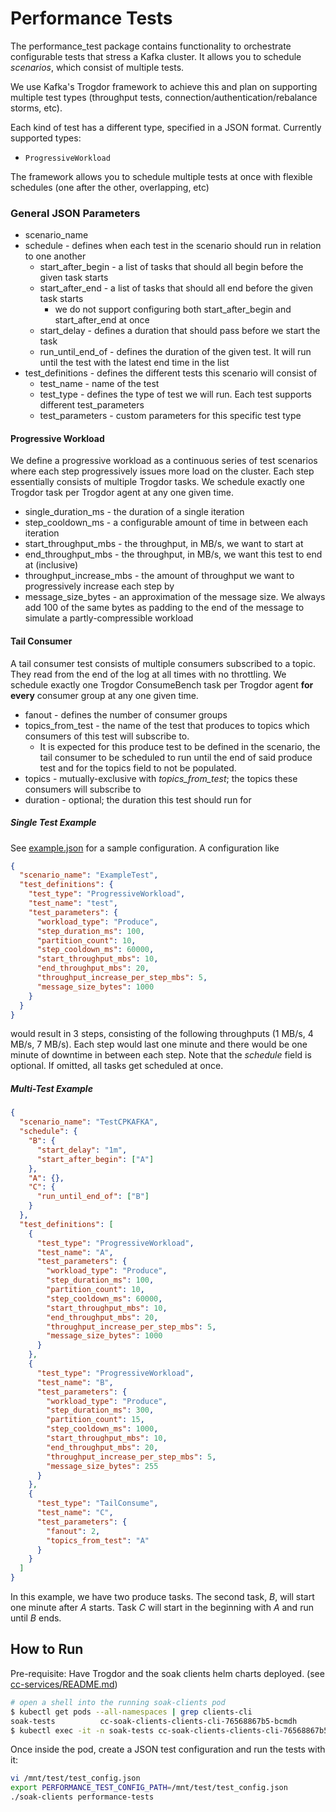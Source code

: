 # Performance Tests

The performance_test package contains functionality to orchestrate configurable tests that stress a Kafka cluster. It allows you to schedule _scenarios_, which consist of multiple tests.
 
We use Kafka's Trogdor framework to achieve this and plan on supporting multiple test types (throughput tests, connection/authentication/rebalance storms, etc).

Each kind of test has a different type, specified in a JSON format.
Currently supported types:   
* `ProgressiveWorkload`

The framework allows you to schedule multiple tests at once with flexible schedules (one after the other, overlapping, etc)

### General JSON Parameters
* scenario_name
* schedule - defines when each test in the scenario should run in relation to one another
    * start_after_begin - a list of tasks that should all begin before the given task starts
    * start_after_end - a list of tasks that should all end before the given task starts
        * we do not support configuring both start_after_begin and start_after_end at once
    * start_delay - defines a duration that should pass before we start the task
    * run_until_end_of - defines the duration of the given test. It will run until the test with the latest end time in the list
* test_definitions - defines the different tests this scenario will consist of
    * test_name - name of the test
    * test_type - defines the type of test we will run. Each test supports different test_parameters
    * test_parameters - custom parameters for this specific test type

#### Progressive Workload
We define a progressive workload as a continuous series of test scenarios where each step progressively issues more load on the cluster.
Each step essentially consists of multiple Trogdor tasks. We schedule exactly one Trogdor task per Trogdor agent at any one given time.

* single_duration_ms - the duration of a single iteration
* step_cooldown_ms - a configurable amount of time in between each iteration
* start_throughput_mbs - the throughput, in MB/s, we want to start at
* end_throughput_mbs - the throughput, in MB/s, we want this test to end at (inclusive)
* throughput_increase_mbs - the amount of throughput we want to progressively increase each step by
* message_size_bytes - an approximation of the message size. We always add 100 of the same bytes as padding to the end of the message to simulate a partly-compressible workload

#### Tail Consumer
A tail consumer test consists of multiple consumers subscribed to a topic. They read from the end of the log at all times with no throttling.
We schedule exactly one Trogdor ConsumeBench task per Trogdor agent **for every** consumer group at any one given time.

* fanout - defines the number of consumer groups
* topics_from_test - the name of the test that produces to topics which consumers of this test will subscribe to.
    * It is expected for this produce test to be defined in the scenario, the tail consumer to be scheduled to run until the end of said produce test and for the topics field to not be populated.
* topics - mutually-exclusive with _topics_from_test_; the topics these consumers will subscribe to 
* duration - optional; the duration this test should run for


##### Single Test Example
See [example.json](example.json) for a sample configuration.
A configuration like
```json
{
  "scenario_name": "ExampleTest",
  "test_definitions": {
    "test_type": "ProgressiveWorkload",
    "test_name": "test",
    "test_parameters": {
      "workload_type": "Produce",
      "step_duration_ms": 100,
      "partition_count": 10,
      "step_cooldown_ms": 60000,
      "start_throughput_mbs": 10,
      "end_throughput_mbs": 20,
      "throughput_increase_per_step_mbs": 5,
      "message_size_bytes": 1000
    }
  }
}
```
would result in 3 steps, consisting of the following throughputs (1 MB/s, 4 MB/s, 7 MB/s). Each step would last one minute and there would be one minute of downtime in between each step.
Note that the _schedule_ field is optional. If omitted, all tasks get scheduled at once.

##### Multi-Test Example
```json
{
  "scenario_name": "TestCPKAFKA",
  "schedule": {
    "B": {
      "start_delay": "1m",
      "start_after_begin": ["A"]
    },
    "A": {},
    "C": {
      "run_until_end_of": ["B"]
    }
  },
  "test_definitions": [
    {
      "test_type": "ProgressiveWorkload",
      "test_name": "A",
      "test_parameters": {
        "workload_type": "Produce",
        "step_duration_ms": 100,
        "partition_count": 10,
        "step_cooldown_ms": 60000,
        "start_throughput_mbs": 10,
        "end_throughput_mbs": 20,
        "throughput_increase_per_step_mbs": 5,
        "message_size_bytes": 1000
      }
    },
    {
      "test_type": "ProgressiveWorkload",
      "test_name": "B",
      "test_parameters": {
        "workload_type": "Produce",
        "step_duration_ms": 300,
        "partition_count": 15,
        "step_cooldown_ms": 1000,
        "start_throughput_mbs": 10,
        "end_throughput_mbs": 20,
        "throughput_increase_per_step_mbs": 5,
        "message_size_bytes": 255
      }
    },
    {
      "test_type": "TailConsume",
      "test_name": "C",
      "test_parameters": {
        "fanout": 2,
        "topics_from_test": "A"
      }
    }
  ]
}
```
In this example, we have two produce tasks. The second task, _B_, will start one minute after _A_ starts. Task _C_ will start in the beginning with _A_ and run until _B_ ends. 

## How to Run
Pre-requisite: Have Trogdor and the soak clients helm charts deployed. (see [cc-services/README.md](../../README.md))

```bash
# open a shell into the running soak-clients pod
$ kubectl get pods --all-namespaces | grep clients-cli
soak-tests          cc-soak-clients-clients-cli-76568867b5-bcmdh                 0/1     Running              0          1h
$ kubectl exec -it -n soak-tests cc-soak-clients-clients-cli-76568867b5-bcmdh sh
```
Once inside the pod, create a JSON test configuration and run the tests with it:
```bash
vi /mnt/test/test_config.json
export PERFORMANCE_TEST_CONFIG_PATH=/mnt/test/test_config.json
./soak-clients performance-tests
```
